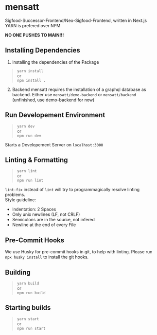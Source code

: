 
# mensatt #

Sigfood-Successor-Frontend/Neo-Sigfood-Frontend,
written in Next.js
YARN is prefered over NPM

**NO ONE PUSHES TO MAIN!!!**

## Installing Dependencies ##

1. Installing the dependencies of the Package
> `yarn install`  
> or  
> `npm install .`
2. Backend
mensatt requires the installation of a graphql database as backend.
Either use `mensatt/demo-backend` or `mensatt/backend` (unfinished, use demo-backend for now)

## Run Developement Environment ##

> `yarn dev`  
> or  
> `npm run dev`

Starts a Developement Server on `localhost:3000`

## Linting & Formatting ##

> `yarn lint`  
> or  
> `npm run lint`

`lint-fix` instead of `lint` will try to programmagically resolve linting problems.  
Style guideline:
- Indentation: 2 Spaces
- Only unix newlines (LF, not CRLF)
- Semicolons are in the source, not infered
- Newline at the end of every File

## Pre-Commit Hooks ##
We use Husky for pre-commit hooks in git, to help with linting. Please run `npx husky install` to install the git hooks.

## Building ##

> `yarn build`  
> or  
> `npm run build`

## Starting builds ##

> `yarn start`  
> or  
> `npm run start`

